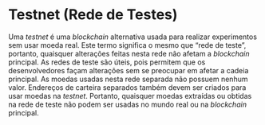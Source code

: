 # Testnet (Rede de Testes)

Uma _testnet_ é uma _blockchain_ alternativa usada para realizar experimentos sem usar moeda real. Este termo significa o mesmo que “rede de teste”, portanto, quaisquer alterações feitas nesta rede não afetam a _blockchain_ principal. As redes de teste são úteis, pois permitem que os desenvolvedores façam alterações sem se preocupar em afetar a cadeia principal. As moedas usadas nesta rede separada não possuem nenhum valor. Endereços de carteira separados também devem ser criados para usar moedas na _testnet_. Portanto, quaisquer moedas extraídas ou obtidas na rede de teste não podem ser usadas no mundo real ou na _blockchain_ principal.
